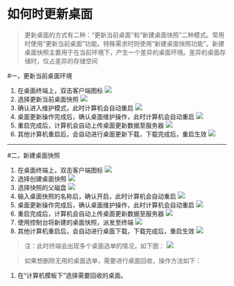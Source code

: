 # 如何时更新桌面

>更新桌面的方式有二种：“更新当前桌面”和“新建桌面快照”二种模式。常用时使用“更新当前桌面”功能。特殊需求时则使用“新建桌面快照功能”。新建桌面快照主要用于在当前环境下，产生一个差异的桌面环境。差异的桌面存储时，仅占差异的存储空间

#一，更新当前桌面环境
1. 在桌面终端上，双击客户端图标
![](/assets/28-1.png)
2. 选择更新当前桌面快照
![](/assets/100-1.png)
3. 确认进入维护模式，此时计算机会自动重启
![](/assets/100-3.png)
4. 桌面更新操作完成后，确认桌面维护操作，此时计算机会自动重启
![](/assets/28-4.png)
5. 重启完成后，计算机会自动上传桌面更新数据至服务器
![](/assets/29-4.png)
6. 其他计算机重启后，会自动进行桌面更新下载，下载完成后，重启生效
![](/assets/29-7.png)





---

#二，新建桌面快照
1. 在桌面终端上，双击客户端图标
![](/assets/28-1.png)
2. 选择创建桌面快照
![](/assets/100-2.png)
3. 选择快照的父磁盘
![](/assets/100-4.png)
4. 输入桌面快照的名称后，确认开启，此时计算机会自动重启
![](/assets/100-7.png)
5. 桌面更新操作完成后，确认桌面维护操作，此时计算机会自动重启
![](/assets/28-4.png)
6. 重启完成后，计算机会自动上传桌面更新数据至服务器
![](/assets/29-4.png)
7. 使用控制台将新建的桌面快照，派发至终端
![](/assets/29-5.png)
8. 其他计算机重启后，会自动进行桌面下载，下载完成后，重启生效
![](/assets/29-7.png)


>注：此时终端会出现多个桌面选单的情况，如下图：
![](/assets/101-1.png)

>如果想删除无用的桌面选单，需要进行桌面回收，操作方法如下：


1) 在“计算机模板下”选择需要回收的桌面。














